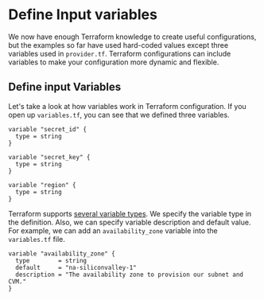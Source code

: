 # Define Input variables

We now have enough Terraform knowledge to create useful configurations, but the examples so far have used hard-coded values except three variables used in `provider.tf`. Terraform configurations can include variables to make your configuration more dynamic and flexible.

## Define input Variables

Let's take a look at how variables work in Terraform configuration. If you open up `variables.tf`, you can see that we defined three variables.

```
variable "secret_id" {
  type = string
}

variable "secret_key" {
  type = string
}

variable "region" {
  type = string
}
```

Terraform supports [several variable types](https://www.terraform.io/language/expressions/types). We specify the variable type in the definition. Also, we can specify variable description and default value. For example, we can add an `availability_zone` variable into the `variables.tf` file.

```
variable "availability_zone" {
  type        = string
  default     = "na-siliconvalley-1"
  description = "The availability zone to provision our subnet and CVM."
}
```
